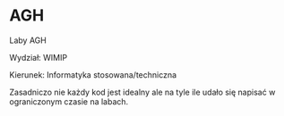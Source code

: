 # AGH
Laby AGH

Wydział: WIMIP

Kierunek: Informatyka stosowana/techniczna


Zasadniczo nie każdy kod jest idealny ale na tyle ile udało się napisać w ograniczonym czasie na labach.
